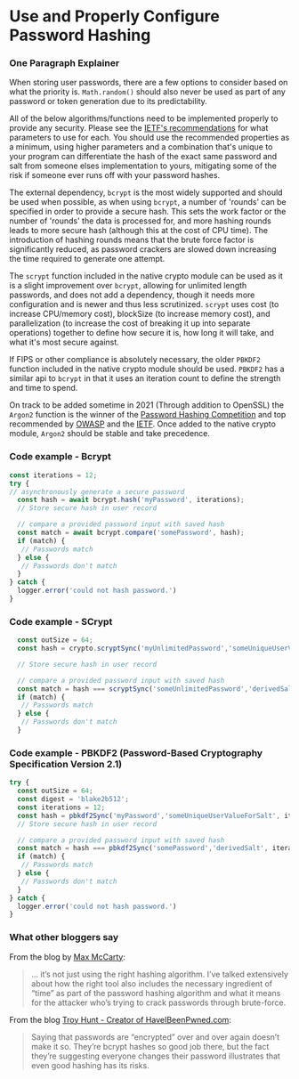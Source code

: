 # Use and Properly Configure Password Hashing

### One Paragraph Explainer

When storing user passwords, there are a few options to consider based on what the priority is. `Math.random()` should also never be used as part of any password or token generation due to its predictability.

All of the below algorithms/functions need to be implemented properly to provide any security. Please see the [IETF's recommendations](https://tools.ietf.org/id/draft-whited-kitten-password-storage-00.html#name-kdf-recommendations) for what parameters to use for each. You should use the recommended properties as a minimum, using higher parameters and a combination that's unique to your program can differentiate the hash of the exact same password and salt from someone elses implementation to yours, mitigating some of the risk if someone ever runs off with your password hashes.

The external dependency, `bcrypt` is the most widely supported and should be used when possible, as when using `bcrypt`, a number of 'rounds' can be specified in order to provide a secure hash. This sets the work factor or the number of 'rounds' the data is processed for, and more hashing rounds leads to more secure hash (although this at the cost of CPU time). The introduction of hashing rounds means that the brute force factor is significantly reduced, as password crackers are slowed down increasing the time required to generate one attempt.

The `scrypt` function included in the native crypto module can be used as it is a slight improvement over `bcrypt`, allowing for unlimited length passwords, and does not add a dependency, though it needs more configuration and is newer and thus less scrutinized. `scrypt` uses cost (to increase CPU/memory cost), blockSize (to increase memory cost), and parallelization (to increase the cost of breaking it up into separate operations) together to define how secure it is, how long it will take, and what it's most secure against.

If FIPS or other compliance is absolutely necessary, the older `PBKDF2` function included in the native crypto module should be used. `PBKDF2` has a similar api to `bcrypt` in that it uses an iteration count to define the strength and time to spend.

On track to be added sometime in 2021 (Through addition to OpenSSL) the `Argon2` function is the winner of the [Password Hashing Competition](https://password-hashing.net/) and top recommended by [OWASP](https://github.com/OWASP/CheatSheetSeries/blob/master/cheatsheets/Password_Storage_Cheat_Sheet.md#modern-algorithms) and the [IETF](https://tools.ietf.org/id/draft-whited-kitten-password-storage-00.html#name-kdf-recommendations). Once added to the native crypto module, `Argon2` should be stable and take precedence.

### Code example - Bcrypt

```javascript
const iterations = 12;
try {
// asynchronously generate a secure password
  const hash = await bcrypt.hash('myPassword', iterations);
  // Store secure hash in user record

  // compare a provided password input with saved hash
  const match = await bcrypt.compare('somePassword', hash);
  if (match) {
   // Passwords match
  } else {
   // Passwords don't match
  }
} catch {
  logger.error('could not hash password.')
}
```

### Code example - SCrypt

```javascript
  const outSize = 64;
  const hash = crypto.scryptSync('myUnlimitedPassword','someUniqueUserValueForSalt',outSize).toString('hex');

  // Store secure hash in user record

  // compare a provided password input with saved hash
  const match = hash === scryptSync('someUnlimitedPassword','derivedSalt',outSize).toString('hex');
  if (match) {
   // Passwords match
  } else {
   // Passwords don't match
  }
```

### Code example - PBKDF2 (Password-Based Cryptography Specification Version 2.1)

```javascript
try {
  const outSize = 64;
  const digest = 'blake2b512';
  const iterations = 12;
  const hash = pbkdf2Sync('myPassword','someUniqueUserValueForSalt', iterations * 1000, digest, outSize).toString('hex');
  // Store secure hash in user record

  // compare a provided password input with saved hash
  const match = hash === pbkdf2Sync('somePassword','derivedSalt', iterations * 1000, digest, outSize).toString('hex');
  if (match) {
   // Passwords match
  } else {
   // Passwords don't match
  }
} catch {
  logger.error('could not hash password.')
}
```

### What other bloggers say

From the blog by [Max McCarty](https://dzone.com/articles/nodejs-and-password-storage-with-bcrypt):
> ... it’s not just using the right hashing algorithm. I’ve talked extensively about how the right tool also includes the necessary ingredient of “time” as part of the password hashing algorithm and what it means for the attacker who’s trying to crack passwords through brute-force.

From the blog [Troy Hunt - Creator of HaveIBeenPwned.com](https://www.troyhunt.com/we-didnt-encrypt-your-password-we-hashed-it-heres-what-that-means/):
> Saying that passwords are “encrypted” over and over again doesn’t make it so. They’re bcrypt hashes so good job there, but the fact they’re suggesting everyone changes their password illustrates that even good hashing has its risks.
